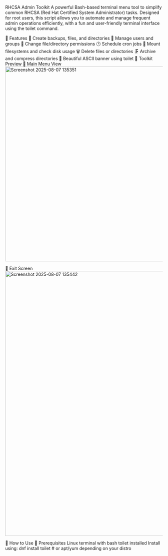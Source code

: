 RHCSA Admin Toolkit
A powerful Bash-based terminal menu tool to simplify common RHCSA (Red Hat Certified System Administrator) tasks.
Designed for root users, this script allows you to automate and manage frequent admin operations efficiently, with a fun and user-friendly terminal interface using the toilet command.

🌟 Features
📁 Create backups, files, and directories
👤 Manage users and groups
🔐 Change file/directory permissions
🕒 Schedule cron jobs
💾 Mount filesystems and check disk usage
🗑️ Delete files or directories
🗜️ Archive and compress directories
🎨 Beautiful ASCII banner using toilet
🧰 Toolkit Preview
📸 Main Menu View
<img width="1165" height="623" alt="Screenshot 2025-08-07 135351" src="https://github.com/user-attachments/assets/d2bb84c6-6e2a-4ab2-a000-b425a4e73c6b" />


📸 Exit Screen
<img width="1918" height="847" alt="Screenshot 2025-08-07 135442" src="https://github.com/user-attachments/assets/589e453b-5e5d-48c4-9662-ba7f4b3cad36" />



🚀 How to Use
📌 Prerequisites
Linux terminal with bash
toilet installed
Install using:
dnf install toilet  # or apt/yum depending on your distro
